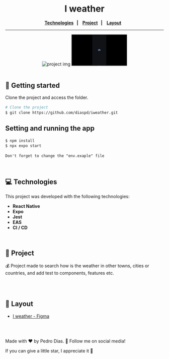 <h1 align="center">
  I weather 
</h1> 

<div align="center">
  <b>
    <a href="#-Technologies"><b>Technologies</b></a>&nbsp;&nbsp;&nbsp;|&nbsp;&nbsp;&nbsp;
    <a href="#-Project"><b>Project</b></a>&nbsp;&nbsp;&nbsp;|&nbsp;&nbsp;&nbsp;
    <a href="#-Layout"><b>Layout</b></a>&nbsp;&nbsp;&nbsp;
  </b>  
</div>

---

<div align="center">
  <img alt="project img" title="project img" src="./src/assets/" width="65%" />
  <img alt="project gif" title="project gif" src="./src/assets/template.gif" width="35%" />
</div> 

</br>

## 🚀 Getting started

Clone the project and access the folder.

```bash
# Clone the project
$ git clone https://github.com/diaspd/iweather.git
```

## Setting and running the app

```bash
$ npm install
$ npx expo start 
```

`Don't forget to change the "env.exaple" file`

</br>

## 💻 Technologies

This project was developed with the following technologies:
<b>
- React Native
- Expo
- Jest
- EAS
- CI / CD
</b>

</br>

## 📄 Project
💰 Project made to search how is the weather in other towns, cities or countries, and add test to components, features etc.

<br></br>

## 🔖 Layout
- [I weather - Figma](https://www.figma.com/community/file/1266100010412948063)

<br></br>

Made with ♥ by Pedro Dias. 👋 Follow me on social media! </br>

If you can give a little star, I appreciate it 🤩

